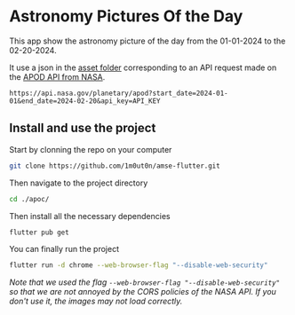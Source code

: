 # Astronomy Pictures Of the Day

This app show the astronomy picture of the day from the 01-01-2024 to the 02-20-2024.

It use a json in the [asset folder](/assets/) corresponding to an API request made on the [APOD API from NASA](https://api.nasa.gov/).
```
https://api.nasa.gov/planetary/apod?start_date=2024-01-01&end_date=2024-02-20&api_key=API_KEY
```


## Install and use the project

Start by clonning the repo on your computer
```sh
git clone https://github.com/1m0ut0n/amse-flutter.git
```

Then navigate to the project directory
```sh
cd ./apoc/
```

Then install all the necessary dependencies
```sh
flutter pub get
```

You can finally run the project
```sh
flutter run -d chrome --web-browser-flag "--disable-web-security"
```

*Note that we used the flag `--web-browser-flag "--disable-web-security"` so that we are not annoyed by the CORS policies of the NASA API. If you don't use it, the images may not load correctly.*